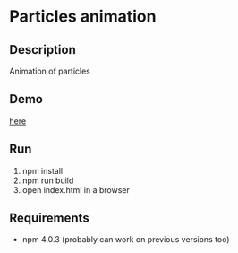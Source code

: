 # Particles animation 

## Description
Animation of particles

## Demo
[here](http://codepen.io/yqbk/pen/bgZGBO)
 
## Run
1. npm install
2. npm run build
3. open index.html in a browser 

## Requirements
 - npm 4.0.3 (probably can work on previous versions too)
